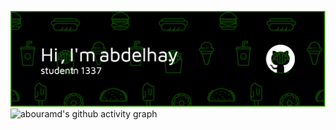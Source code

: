 <!--### Hi there 👋

**abouramd/abouramd** is a ✨ _special_ ✨ repository because its `README.md` (this file) appears on your GitHub profile.

Here are some ideas to get you started:

- 🔭 I’m currently working on ...
- 🌱 I’m currently learning ...
- 👯 I’m looking to collaborate on ...
- 🤔 I’m looking for help with ...
- 💬 Ask me about ...
- 📫 How to reach me: ...
- 😄 Pronouns: ...
- ⚡ Fun fact: ...
-->
<!-- real time -->
<!-- ![Moon.svg](https://moon-svg.minung.dev/moon.svg?theme=basic) -->
![](./github-header-image%20(1).png)
![abouramd's github activity graph](https://github-readme-activity-graph.cyclic.app/graph?username=abouramd&theme=github-compact)
<!-- ![GitHub WidgetBox](https://github-widgetbox.vercel.app/api/profile?username=abouramd&data=repositories,commits&theme=darkmode)
![GitHub WidgetBox](https://github-widgetbox.vercel.app/api/skills?languages=python,c,bash,markdown&tools=git&software=linux,windows,vscode&theme=darkmode) -->

<!-- [![Anurag's GitHub stats-Dark](https://github-readme-stats.vercel.app/api?username=anuraghazra&show_icons=true&theme=dark#gh-dark-mode-only)](https://github.com/anuraghazra/github-readme-stats#gh-dark-mode-only)
[![Anurag's GitHub stats-Light](https://github-readme-stats.vercel.app/api?username=anuraghazra&show_icons=true&theme=default#gh-light-mode-only)](https://github.com/anuraghazra/github-readme-stats#gh-light-mode-only) -->


<!--![Anurag's GitHub stats](https://github-readme-stats.vercel.app/api?username=abouramd)-->
